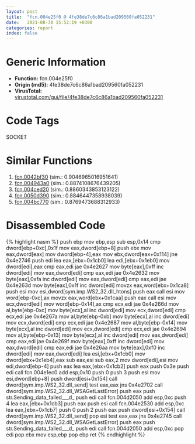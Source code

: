 ```yaml
---
layout: post
title:  "fcn.004e25f0 @ 4fe38de7c6c86a1bad209560fa052231"
date:   2021-08-30 15:52:19 +0300
categories: report
index: false
---
```


# Generic Information
- **Function:** fcn.004e25f0
- **Origin (md5):** 4fe38de7c6c86a1bad209560fa052231
- **VirusTotal:** [virustotal.com/gui/file/4fe38de7c6c86a1bad209560fa052231][virustotal_ref]

# Code Tags
<span class="tag" id="SOCKET">SOCKET</span>


# Similar Functions

1. [fcn.0042bf30][similar_1_ref] (sim.: 0.9046965016951641)
2. [fcn.004943a0][similar_2_ref] (sim.: 0.8874108676439205)
3. [fcn.004ced20][similar_3_ref] (sim.: 0.8860343853123122)
4. [fcn.0050d390][similar_4_ref] (sim.: 0.8846447358938039)
5. [fcn.004bc770][similar_5_ref] (sim.: 0.8769473688312933)


# Disassembled Code

{% highlight nasm %}
push ebp
mov ebp,esp
sub esp,0x14
cmp dword[ebp+0xc],0x1f
mov eax,dword[ebp+8]
push ebx
mov eax,dword[eax]
mov dword[ebp-4],eax
mov ebx,dword[eax+0x114]
jne 0x4e2746
push edi
lea eax,[ebx+0x1cb0]
lea edi,[ebx+0x1eb0]
mov dword[edi],eax
cmp eax,edi
jae 0x4e2627
mov byte[eax],0xff
inc dword[edi]
mov eax,dword[edi]
cmp eax,edi
jae 0x4e2632
mov byte[eax],0xfa
inc dword[edi]
mov eax,dword[edi]
cmp eax,edi
jae 0x4e263d
mov byte[eax],0x1f
inc dword[edi]
movzx eax,word[ebx+0x1ca8]
push esi
mov esi,dword[sym.imp.WS2_32.dll_htons]
push eax
call esi
mov word[ebp-0xc],ax
movzx eax,word[ebx+0x1caa]
push eax
call esi
mov ecx,dword[edi]
mov word[ebp-0x14],ax
cmp ecx,edi
jae 0x4e266d
mov al,byte[ebp-0xc]
mov byte[ecx],al
inc dword[edi]
mov ecx,dword[edi]
cmp ecx,edi
jae 0x4e267a
mov al,byte[ebp-0xb]
mov byte[ecx],al
inc dword[edi]
mov ecx,dword[edi]
cmp ecx,edi
jae 0x4e2687
mov al,byte[ebp-0x14]
mov byte[ecx],al
inc dword[edi]
mov ecx,dword[edi]
cmp ecx,edi
jae 0x4e2694
mov al,byte[ebp-0x13]
mov byte[ecx],al
inc dword[edi]
mov eax,dword[edi]
cmp eax,edi
jae 0x4e269f
mov byte[eax],0xff
inc dword[edi]
mov eax,dword[edi]
cmp eax,edi
jae 0x4e26aa
mov byte[eax],0xf0
inc dword[edi]
mov eax,dword[edi]
lea esi,[ebx+0x1cb0]
mov dword[ebx+0x1eb4],eax
sub eax,esi
sub eax,2
mov dword[edi],esi
mov edi,dword[ebp-4]
push eax
lea eax,[ebx+0x1cb2]
push eax
push 0x3e
push edi
call fcn.004e1ec0
add esp,0x10
push 0
push 3
push esi
mov esi,dword[ebp+8]
push dword[esi+0x154]
call dword[sym.imp.WS2_32.dll_send]
test eax,eax
jns 0x4e2702
call dword[sym.imp.WS2_32.dll_WSAGetLastError]
push eax
push str.Sending_data_failed___d_
push edi
call fcn.004d2050
add esp,0xc
push 4
lea eax,[ebx+0x1cb3]
push eax
push esi
call fcn.004e2530
add esp,0xc
lea eax,[ebx+0x1cb7]
push 0
push 2
push eax
push dword[esi+0x154]
call dword[sym.imp.WS2_32.dll_send]
pop esi
test eax,eax
jns 0x4e2745
call dword[sym.imp.WS2_32.dll_WSAGetLastError]
push eax
push str.Sending_data_failed___d_
push edi
call fcn.004d2050
add esp,0xc
pop edi
pop ebx
mov esp,ebp
pop ebp
ret 
{% endhighlight %}


[similar_1_ref]: /report/fcn.0042bf30@e2ba7f10eb234338a49853c34d7d9c56
[similar_2_ref]: /report/fcn.004943a0@be7fba7cc724acf4ae2900d99e0fc9c3
[similar_3_ref]: /report/fcn.004ced20@279a61b1e76da49531f1f16fd1102a2d
[similar_4_ref]: /report/fcn.0050d390@17d73cbafe6dd96dd6f2291fab06fbb5
[similar_5_ref]: /report/fcn.004bc770@1160595edb203a63cb2ca3ce2ff04f47
[virustotal_ref]: https://www.virustotal.com/gui/file/4fe38de7c6c86a1bad209560fa052231